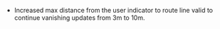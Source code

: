 - Increased max distance from the user indicator to route line valid to continue vanishing updates from 3m to 10m.
